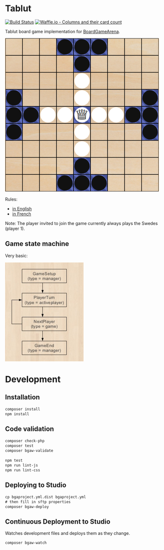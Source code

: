 # Tablut

[![Build Status](https://travis-ci.org/Lucas-C/tablut.svg?branch=master)](https://travis-ci.org/Lucas-C/tablut)
[![Waffle.io - Columns and their card count](https://badge.waffle.io/Lucas-C/tablut.svg?columns=all)](https://waffle.io/Lucas-C/tablut)

Tablut board game implementation for [BoardGameArena](https://boardgamearena.com).

![Board screenshot](img/initial_board_screenshot.png)

Rules:
- [in English](http://en.doc.boardgamearena.com/Gamehelptablut)
- [in French](http://fr.doc.boardgamearena.com/Gamehelptablut)

Note: The player invited to join the game currently always plays the Swedes (player 1).

## Game state machine

Very basic:

![4-states simple state machine](img/GameStateMachine.png)


# Development

## Installation
```
composer install
npm install
```

## Code validation
```
composer check-php
composer test
composer bgaw-validate

npm test
npm run lint-js
npm run lint-css
```

## Deploying to Studio
```
cp bgaproject.yml.dist bgaproject.yml
# then fill in sftp properties
composer bgaw-deploy
```

## Continuous Deployment to Studio

Watches development files and deploys them as they change.
```
composer bgaw-watch
```

